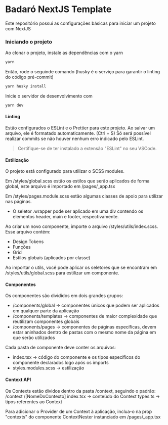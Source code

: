 # Badaró NextJS Template

Este repositório possui as configurações básicas para iniciar um projeto com NextJS

### Iniciando o projeto

Ao clonar o projeto, instale as dependências com o yarn

```bash
yarn
```

Então, rode o seguinde comando (husky é o serviço para garantir o linting do código pré-commit)

```bash
yarn husky install
```

Inicie o servidor de desenvolvimento com

```bash
yarn dev
```

#### Linting

Estão configurados o ESLint e o Prettier para este projeto.
Ao salvar um arquivo, ele é formatado automaticamente. (Ctrl + S)
Só será possível realizar commits se não houver nenhum erro indicado pelo ESLint.

> Certifique-se de ter instalado a extensão "ESLint" no seu VSCode.

#### Estilização

O projeto está configurado para utilizar o SCSS modules.

Em /styles/global.scss estão os estilos que serão aplicados de forma global, este arquivo é importado em /pages/\_app.tsx

Em /styles/pages.module.scss estão algumas classes de apoio para utilizar nas páginas.

- O seletor .wrapper pode ser aplicado em uma div contendo os elementos header, main e footer, respectivamente.

Ao criar um novo componente, importe o arquivo /styles/utils/index.scss. Esse arquivo contém:

- Design Tokens
- Funções
- Grid
- Estilos globais (aplicados por classe)

Ao importar o utils, você pode aplicar os seletores que se encontram em /styles/utils/global.scss para estilizar um componente.

#### Componentes

Os componentes são divididos em dois grandes grupos:

- /components/global -> componentes únicos que podem ser aplicados em qualquer parte da aplicação
- /components/templates -> componentes de maior complexidade que reutilizam componentes globais
- /components/pages -> componentes de páginas específicas, devem estar aninhados dentro de pastas com o mesmo nome da página em que serão utilizados

Cada pasta de componente deve conter os arquivos:

- index.tsx -> código do componente e os tipos específicos do componente declarados logo após os imports
- styles.modules.scss -> estilização

#### Context API

Os Contexts estão dividos dentro da pasta /context, seguindo o padrão:
/context
/[NomeDoContexto]
index.tsx -> conteúdo do Context
types.ts -> tipos referentes ao Context

Para adicionar o Provider de um Context à aplicação, inclua-o na prop "contexts" do componente ContextNester instanciado em /pages/\_app.tsx
